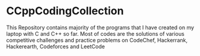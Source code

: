# CCppCodingCollection

This Repository contains majority of the programs that I have created on my laptop with C and C++ so far.
Most of codes are the solutions of various competitive challenges and practice problems on CodeChef, Hackerrank, Hackerearth, Codeforces and LeetCode
